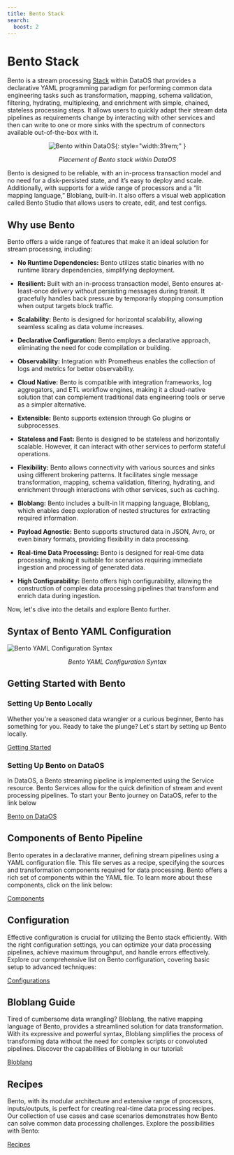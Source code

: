 ```yaml
---
title: Bento Stack
search:
  boost: 2
---
```


# Bento Stack

Bento is a stream processing [Stack](/resources/stacks/) within DataOS that provides a declarative YAML programming paradigm for performing common data engineering tasks such as transformation, mapping, schema validation, filtering, hydrating, multiplexing, and enrichment with simple, chained, stateless processing steps. It allows users to quickly adapt their stream data pipelines as requirements change by interacting with other services and then can write to one or more sinks with the spectrum of connectors available out-of-the-box with it.

<center>

![Bento within DataOS](/resources/stacks/bento/bento_overview.png){: style="width:31rem;" }

<i>Placement of Bento stack within DataOS</i>

</center>


Bento is designed to be reliable, with an in-process transaction model and no need for a disk-persisted state, and it’s easy to deploy and scale.  Additionally, with supports for a wide range of processors and a “lit mapping language,” Bloblang, built-in. It also offers a visual web application called Bento Studio that allows users to create, edit, and test configs.

## Why use Bento

Bento offers a wide range of features that make it an ideal solution for stream processing, including:

- **No Runtime Dependencies:** Bento utilizes static binaries with no runtime library dependencies, simplifying deployment.

- **Resilient:** Built with an in-process transaction model, Bento ensures at-least-once delivery without persisting messages during transit. It gracefully handles back pressure by temporarily stopping consumption when output targets block traffic.

- **Scalability:** Bento is designed for horizontal scalability, allowing seamless scaling as data volume increases.

- **Declarative Configuration:** Bento employs a declarative approach, eliminating the need for code compilation or building.

- **Observability:** Integration with Prometheus enables the collection of logs and metrics for better observability.

- **Cloud Native:** Bento is compatible with integration frameworks, log aggregators, and ETL workflow engines, making it a cloud-native solution that can complement traditional data engineering tools or serve as a simpler alternative.

- **Extensible:** Bento supports extension through Go plugins or subprocesses.

- **Stateless and Fast:** Bento is designed to be stateless and horizontally scalable. However, it can interact with other services to perform stateful operations.

- **Flexibility:** Bento allows connectivity with various sources and sinks using different brokering patterns. It facilitates single message transformation, mapping, schema validation, filtering, hydrating, and enrichment through interactions with other services, such as caching.

- **Bloblang:** Bento includes a built-in lit mapping language, Bloblang, which enables deep exploration of nested structures for extracting required information.

- **Payload Agnostic:** Bento supports structured data in JSON, Avro, or even binary formats, providing flexibility in data processing.

- **Real-time Data Processing:** Bento is designed for real-time data processing, making it suitable for scenarios requiring immediate ingestion and processing of generated data.

- **High Configurability:** Bento offers high configurability, allowing the construction of complex data processing pipelines that transform and enrich data during ingestion.

Now, let's dive into the details and explore Bento further.

## Syntax of Bento YAML Configuration

![Bento YAML Configuration Syntax](/resources/stacks/bento/bento_syntax.png)

<center><i>Bento YAML Configuration Syntax</i></center>

## Getting Started with Bento

### **Setting Up Bento Locally**

Whether you're a seasoned data wrangler or a curious beginner, Bento has something for you. Ready to take the plunge? Let's start by setting up Bento locally.

[Getting Started ](/resources/stacks/bento/getting_started/)

### **Setting Up Bento on DataOS**

In DataOS, a Bento streaming pipeline is implemented using the Service resource. Bento Services allow for the quick definition of stream and event processing pipelines. To start your Bento journey on DataOS, refer to the link below

[Bento on DataOS](/resources/stacks/bento/bento_on_dataos/)

## Components of Bento Pipeline

Bento operates in a declarative manner, defining stream pipelines using a YAML configuration file. This file serves as a recipe, specifying the sources and transformation components required for data processing. Bento offers a rich set of components within the YAML file. To learn more about these components, click on the link below:

[Components](/resources/stacks/bento/components/)

## Configuration

Effective configuration is crucial for utilizing the Bento stack efficiently. With the right configuration settings, you can optimize your data processing pipelines, achieve maximum throughput, and handle errors effectively. Explore our comprehensive list on Bento configuration, covering basic setup to advanced techniques:

[Configurations](/resources/stacks/bento/configurations/)

## Bloblang Guide

Tired of cumbersome data wrangling? Bloblang, the native mapping language of Bento, provides a streamlined solution for data transformation. With its expressive and powerful syntax, Bloblang simplifies the process of transforming data without the need for complex scripts or convoluted pipelines. Discover the capabilities of Bloblang in our tutorial:

[Bloblang ](/resources/stacks/bento/bloblang/)

## Recipes

Bento, with its modular architecture and extensive range of processors, inputs/outputs, is perfect for creating real-time data processing recipes. Our collection of use cases and case scenarios demonstrates how Bento can solve common data processing challenges. Explore the possibilities with Bento:

[Recipes](/resources/stacks/bento/recipes/)